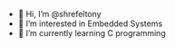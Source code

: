 - 👋 Hi, I’m @shrefeltony
- 👀 I’m interested in Embedded Systems
- 🌱 I’m currently learning C programming

<!---
shrefeltony/shrefeltony is a ✨ special ✨ repository because its `README.md` (this file) appears on your GitHub profile.
You can click the Preview link to take a look at your changes.
--->
